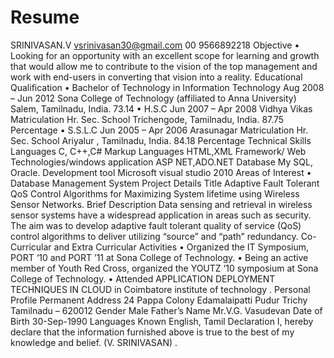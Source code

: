 Resume
======

SRINIVASAN.V	         		                     vsrinivasan30@gmail.com 00	9566892218   Objective  •	Looking for an opportunity with an excellent scope for learning and growth that would allow me to contribute to the vision of the top management and work with end-users in converting that vision into a reality.   Educational Qualification  •	Bachelor of Technology in Information Technology                                 Aug 2008 – Jun 2012 Sona College of Technology (affiliated to Anna University) Salem, Tamilnadu, India.                                                                               73.14   •	H.S.C                                                                                                        Jun 2007 – Apr 2008 Vidhya Vikas Matriculation Hr. Sec. School Trichengode, Tamilnadu, India.                                                                      87.75 Percentage  •	S.S.L.C                                                                                                      Jun 2005 – Apr 2006 Arasunagar Matriculation Hr. Sec. School Ariyalur , Tamilnadu, India.                                                                             84.18 Percentage  Technical Skills  Languages	C, C++,C# Markup Languages	HTML,XML Framework/ Web Technologies/windows application	ASP NET,ADO.NET Database	My SQL, Oracle. Development tool 	Microsoft visual studio 2010    Areas of Interest  •	Database Management System      Project Details  Title	Adaptive Fault Tolerant QoS Control Algorithms for Maximizing System lifetime using Wireless Sensor Networks. Brief Description	Data sensing and retrieval in wireless sensor systems have a widespread application in areas such as security. The aim was to develop adaptive fault tolerant quality of service (QoS) control algorithms to deliver utilizing “source” and “path” redundancy.    Co-Curricular and Extra Curricular Activities  •	Organized the IT Symposium, PORT ‘10 and PORT ’11 at Sona College of Technology.  •	Being an active member of Youth Red Cross, organized the YOUTZ ‘10 symposium at Sona College of Technology.   •	Attended APPLICATION DEPLOYMENT TECHNIQUES IN CLOUD in Coimbatore institute of technology .   Personal Profile  Permanent Address	24 Pappa Colony Edamalaipatti Pudur Trichy Tamilnadu – 620012 Gender	Male Father’s Name	Mr.V.G. Vasudevan Date of Birth	30-Sep-1990 Languages Known	English, Tamil                        Declaration  I, hereby declare that the information furnished above is true to the best of my knowledge and belief.             	     			  	                                                                                   (V. SRINIVASAN)  . 
